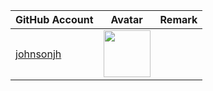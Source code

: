 | GitHub Account                            | Avatar                                                                                                         | Remark   |
|-------------------------------------------|----------------------------------------------------------------------------------------------------------------|----------|
| [johnsonjh](https://github.com/johnsonjh) | <a href="https://github.com/johnsonjh"><img src="https://github.com/johnsonjh.png" width=75px height=75px></a> |          |